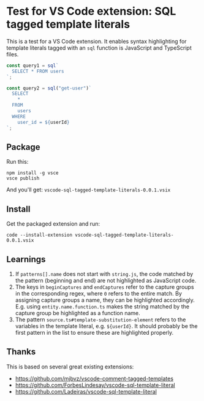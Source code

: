 # Test for VS Code extension: SQL tagged template literals

This is a test for a VS Code extension. It enables syntax highlighting for template literals tagged with an `sql` function is JavaScript and TypeScript files.

```ts
const query1 = sql`
  SELECT * FROM users
`;

const query2 = sql("get-user")`
  SELECT
    *
  FROM
    users
  WHERE
    user_id = ${userId}
`;
```

## Package

Run this:

```
npm install -g vsce
vsce publish
```

And you'll get: `vscode-sql-tagged-template-literals-0.0.1.vsix`

## Install

Get the packaged extension and run:

```
code --install-extension vscode-sql-tagged-template-literals-0.0.1.vsix
```

## Learnings

1. If `patterns[].name` does not start with `string.js`, the code matched by the pattern (beginning and end) are not highlighted as JavaScript code.
1. The keys in `beginCaptures` and `endCaptures` refer to the capture groups in the corresponding regex, where `0` refers to the entire match. By assigning capture groups a name, they can be highlighted accordingly. E.g. using `entity.name.function.ts` makes the string matched by the capture group be highlighted as a function name.
1. The pattern `source.ts#template-substitution-element` refers to the variables in the template literal, e.g. `${userId}`. It should probably be the first pattern in the list to ensure these are highlighted properly.

## Thanks

This is based on several great existing extensions:

- https://github.com/mjbvz/vscode-comment-tagged-templates
- https://github.com/ForbesLindesay/vscode-sql-template-literal
- https://github.com/Ladeiras/vscode-sql-template-literal
